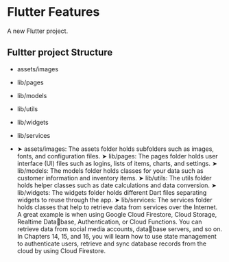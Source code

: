 # Flutter Features

A new Flutter project.

## Fultter project Structure 
- assets/images
- lib/pages
- lib/models
- lib/utils
- lib/widgets
- lib/services

- ➤ assets/images: The assets folder holds subfolders such as images, fonts, and configuration files.
➤ lib/pages: The pages folder holds user interface (UI) files such as logins, lists of items, charts, 
and settings.
➤ lib/models: The models folder holds classes for your data such as customer information and 
inventory items.
➤ lib/utils: The utils folder holds helper classes such as date calculations and data conversion.
➤ lib/widgets: The widgets folder holds different Dart files separating widgets to reuse 
through the app.
➤ lib/services: The services folder holds classes that help to retrieve data from services over the 
Internet. A great example is when using Google Cloud Firestore, Cloud Storage, Realtime Database, Authentication, or Cloud Functions. You can retrieve data from social media accounts, database servers, and so on. In Chapters 14, 15, and 16, you will learn how to use state management to 
authenticate users, retrieve and sync database records from the cloud by using Cloud Firestore.


